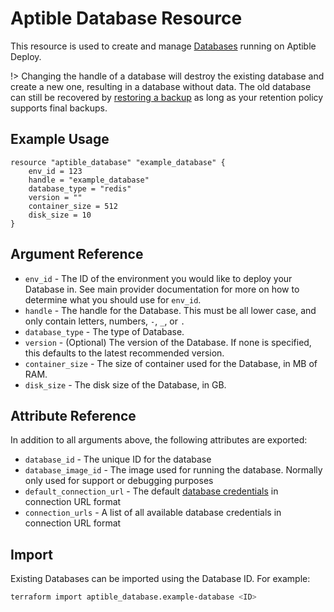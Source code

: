 # Aptible Database Resource

This resource is used to create and manage
[Databases](https://www.aptible.com/documentation/deploy/reference/databases.html)
running on Aptible Deploy.

!> Changing the handle of a database will destroy the existing database and
create a new one, resulting in a database without data. The old database can
still be recovered by [restoring a
backup](https://www.aptible.com/documentation/deploy/reference/databases/backups.html#restoring-from-a-backup)
as long as your retention policy supports final backups.

## Example Usage

```hcl
resource "aptible_database" "example_database" {
    env_id = 123
    handle = "example_database"
    database_type = "redis"
    version = ""
    container_size = 512
    disk_size = 10
}
```

## Argument Reference

- `env_id` - The ID of the environment you would like to deploy your
  Database in. See main provider documentation for more on how to determine what
  you should use for `env_id`.
- `handle` - The handle for the Database. This must be all lower case, and
  only contain letters, numbers, `-`, `_`, or `.`
- `database_type` - The type of Database.
- `version` - (Optional) The version of the Database. If none is specified,
  this defaults to the latest recommended version.
- `container_size` - The size of container used for the Database, in MB
  of RAM.
- `disk_size` - The disk size of the Database, in GB.

## Attribute Reference

In addition to all arguments above, the following attributes are exported:

- `database_id` - The unique ID for the database
- `database_image_id` - The image used for running the database. Normally only used for support or debugging purposes
- `default_connection_url` - The default [database credentials](https://www.aptible.com/documentation/deploy/reference/databases/credentials.html)
  in connection URL format
- `connection_urls` - A list of all available database credentials in connection URL format

## Import

Existing Databases can be imported using the Database ID. For example:

```bash
terraform import aptible_database.example-database <ID>
```

